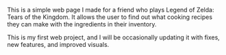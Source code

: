 This is a simple web page I made for a friend who plays Legend of Zelda: Tears of the Kingdom. It allows the user to find out what cooking recipes they can make with the ingredients in their inventory.

This is my first web project, and I will be occasionally updating it with fixes, new features, and improved visuals.
